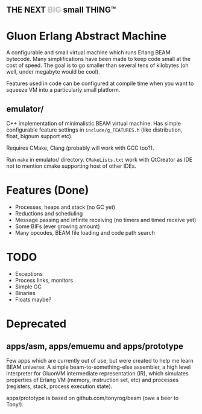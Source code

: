 ## THE NEXT <span style="color:silver">~~BIG~~</span> small THING™
# Gluon Erlang Abstract Machine

A configurable and small virtual machine which runs Erlang BEAM bytecode. Many
simplifications have been made to keep code small at the cost of speed.
The goal is to go smaller than several tens of kilobytes (oh well, under
megabyte would be cool).

Features used in code can be configured at compile time when you want to squeeze
VM into a particularly small platform.

## emulator/

C++ implementation of minimalistic BEAM virtual machine. Has simple configurable
feature settings in `include/g_FEATURES.h` (like distribution, float, bignum support
etc).

Requires CMake, Clang (probably will work with GCC too?).

Run `make` in emulator/ directory. `CMakeLists.txt` work with QtCreator as IDE not
to mention cmake supporting host of other IDEs.

# Features (Done)

* Processes, heaps and stack (no GC yet)
* Reductions and scheduling
* Message passing and infinite receiving (no timers and timed receive yet)
* Some BIFs (ever growing amount)
* Many opcodes, BEAM file loading and code path search

# TODO

* Exceptions
* Process links, monitors
* Simple GC
* Binaries
* Floats maybe?

# Deprecated
## apps/asm, apps/emuemu and apps/prototype

Few apps which are currently out of use, but were created to help me learn BEAM universe:
A simple beam-to-something-else assembler, a high level interpreter for GluonVM 
intermediate representation (IR), which simulates properties of Erlang VM (memory,
instruction set, etc) and processes (registers, stack, process execution state).

apps/prototype is based on github.com/tonyrog/beam (owe a beer to Tony!).
